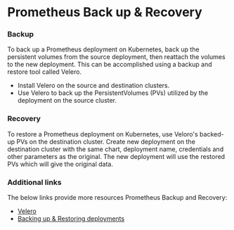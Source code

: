 # Prometheus Back up & Recovery

### Backup

To back up a Prometheus deployment on Kubernetes, back up the persistent volumes from the source deployment, then reattach the volumes to the new deployment.  This can be accomplished using a backup and restore tool called Velero. 

- Install Velero on the source and destination clusters.
- Use Velero to back up the PersistentVolumes (PVs) utilized by the deployment on the source cluster. 

### Recovery

To restore a Prometheus deployment on Kubernetes, use Veloro's backed-up PVs on the destination cluster. Create new deployment on the destination cluster with the same chart, deployment name, credentials and other parameters as the original. 
The new deployment will use the restored PVs which will give the original data.

### Additional links

The below links provide more resources Prometheus Backup and Recovery:

 - [Velero](https://velero.io/)
 - [Backing up & Restoring deployments](https://docs.bitnami.com/tutorials/backup-restore-bitnami-deployments-velero)
